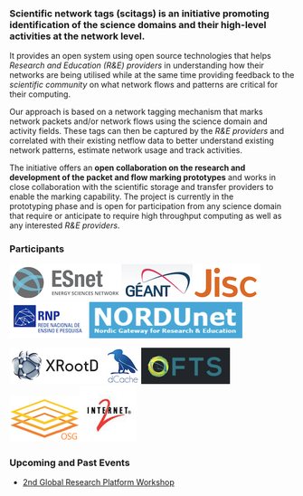 ### Scientific network tags (scitags) is an initiative promoting identification of the science domains and their high-level activities at the network level. 

It provides an open system using open source technologies that helps *Research and Education (R&E) providers* in understanding how their networks are being 
utilised while at the same time providing feedback to the *scientific community* on what network flows and patterns are critical for their computing. 

Our approach is based on a network tagging mechanism that marks network packets and/or network flows using the science domain and activity fields. These tags can then be captured by the *R&E providers* and correlated with their existing netflow data to better understand existing network patterns, estimate network usage and track activities.

The initiative offers an **open collaboration on the research and development of the packet and flow marking prototypes** and works in close collaboration with the scientific storage and transfer providers to enable the marking capability. The project is currently in the prototyping phase and is open for participation from any science domain that require or anticipate to require high throughput computing as well as any interested *R&E providers*.

### Participants

![ESNet](/assets/img/esnet.png)![GEANT](/assets/img/geant.png)![Jisc](/assets/img/jisc.png)![RNP](/assets/img/rnp.png)
![NorduNET](/assets/img/nordunet.png)

![XRootD](/assets/img/xroot.png)![DCache](/assets/img/dcache.png)![FTS](/assets/img/fts.png)![OSG](/assets/img/osg_logo_smaller.png)![Internet2](/assets/img/internet2_logo.png)

### Upcoming and Past Events

- [2nd Global Research Platform Workshop](http://grpworkshop2021.theglobalresearchplatform.net/)

